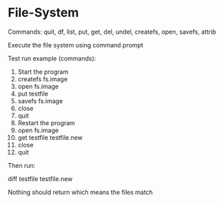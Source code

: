 # File-System

Commands: 
quit,
df,
list,
put,
get,
del,
undel,
createfs,
open,
savefs,
attrib


Execute the file system using command prompt 

Test run example (commands):

1) Start the program 
2) createfs fs.image
3) open fs.image
4) put testfile
5) savefs fs.image
6) close 
7) quit
8) Restart the program 
9) open fs.image
10) get testfile testfile.new
11) close
12) quit

Then run:

diff testfile testfile.new

Nothing should return which means the files match
